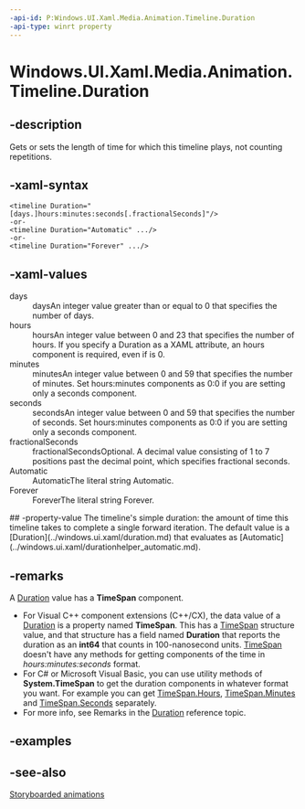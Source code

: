 ```yaml
---
-api-id: P:Windows.UI.Xaml.Media.Animation.Timeline.Duration
-api-type: winrt property
---
```


<!-- Property syntax
public Windows.UI.Xaml.Duration Duration { get;  set; }
-->

# Windows.UI.Xaml.Media.Animation.Timeline.Duration

## -description
Gets or sets the length of time for which this timeline plays, not counting repetitions.



## -xaml-syntax
```xaml
<timeline Duration="[days.]hours:minutes:seconds[.fractionalSeconds]"/>
-or-
<timeline Duration="Automatic" .../>
-or-
<timeline Duration="Forever" .../>
```


## -xaml-values
<dl><dt>days</dt><dd>daysAn integer value greater than or equal to 0 that specifies the number of days.</dd>
<dt>hours</dt><dd>hoursAn integer value between 0 and 23 that specifies the number of hours. If you specify a Duration as a XAML attribute, an hours component is required, even if is 0.</dd>
<dt>minutes</dt><dd>minutesAn integer value between 0 and 59 that specifies the number of minutes. Set hours:minutes components as 0:0 if you are setting only a seconds component.</dd>
<dt>seconds</dt><dd>secondsAn integer value between 0 and 59 that specifies the number of seconds. Set hours:minutes components as 0:0 if you are setting only a seconds component.</dd>
<dt>fractionalSeconds</dt><dd>fractionalSecondsOptional. A decimal value consisting of 1 to 7 positions past the decimal point, which specifies fractional seconds.</dd>
<dt>Automatic</dt><dd>AutomaticThe literal string Automatic.</dd>
<dt>Forever</dt><dd>ForeverThe literal string Forever.</dd>
</dl>
## -property-value
The timeline's simple duration: the amount of time this timeline takes to complete a single forward iteration. The default value is a [Duration](../windows.ui.xaml/duration.md) that evaluates as [Automatic](../windows.ui.xaml/durationhelper_automatic.md).

## -remarks
A [Duration](../windows.ui.xaml/duration.md) value has a **TimeSpan** component.
+ For Visual C++ component extensions (C++/CX), the data value of a [Duration](../windows.ui.xaml/duration.md) is a property named **TimeSpan**. This has a [TimeSpan](../windows.foundation/timespan.md) structure value, and that structure has a field named **Duration** that reports the duration as an **int64** that counts in 100-nanosecond units. [TimeSpan](../windows.foundation/timespan.md) doesn't have any methods for getting components of the time in *hours:minutes:seconds* format.
+ For C# or Microsoft Visual Basic, you can use utility methods of **System.TimeSpan** to get the duration components in whatever format you want. For example you can get [TimeSpan.Hours](/dotnet/api/system.timespan.hours?view=dotnet-uwp-10.0&preserve-view=true), [TimeSpan.Minutes](/dotnet/api/system.timespan.minutes?view=dotnet-uwp-10.0&preserve-view=true) and [TimeSpan.Seconds](/dotnet/api/system.timespan.seconds?view=dotnet-uwp-10.0&preserve-view=true) separately.
+ For more info, see Remarks in the [Duration](../windows.ui.xaml/duration.md) reference topic.


## -examples

## -see-also
[Storyboarded animations](/windows/uwp/graphics/storyboarded-animations)
